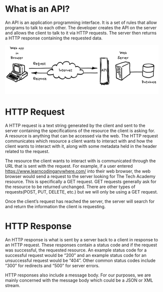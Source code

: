 # What is an API?
An API is an application programming interface. It is a set of rules that allow programs to talk to each other. The developer creates the API on the server and allows the client to talk to it via HTTP requests. The server then returns a HTTP response containing the requested data.

![image.png](/.attachments/image-b3e03ebf-9480-494b-9d90-71dd01a08e30.png)

# HTTP Request
A HTTP request is a text string generated by the client and sent to the server containing the specifications of the resource the client is asking for. A resource is anything that can be accessed via the web. The HTTP request communicates which resource a client wants to interact with and how the client wants to interact with it, along with some metadata held in the header related to the request.

The resource the client wants to interact with is communicated through the URL that is sent with the request. For example, if a user entered https://www.learncodinganywhere.com/ into their web browser, the web browser would send a request to the server looking for The Tech Academy resource. This is specifically a GET request. GET requests generally ask for the resource to be returned unchanged. There are other types of requests(POST, PUT, DELETE, etc.) but we will only be using a GET request.

Once the client’s request has reached the server, the server will search for and return the information the client is requesting. 

# HTTP Response
An HTTP response is what is sent by a server back to a client in response to an HTTP request. These responses contain a status code and if the request was successful, the requested resource. An example status code for a successful request would be “200” and an example status code for an unsuccessful request would be “404”. Other common status codes include “300” for redirects and “500” for server errors.

HTTP responses also include a message body. For our purposes, we are mainly concerned with the message body which could be a JSON or XML stream.